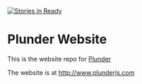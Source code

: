 [![Stories in Ready](https://badge.waffle.io/city41/plunderSite.png?label=ready)](https://waffle.io/city41/plunderSite)  
# Plunder Website

This is the website repo for [Plunder](http://github.com/city41/plunder)

The website is at http://www.plunderjs.com

